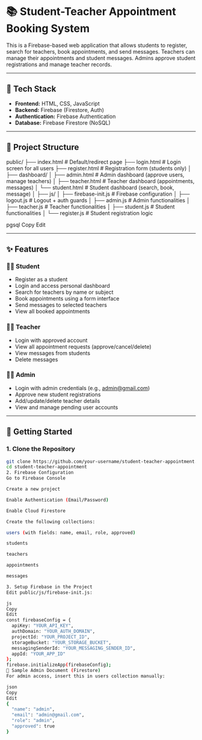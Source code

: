 # 📚 Student-Teacher Appointment Booking System

This is a Firebase-based web application that allows students to register, search for teachers, book appointments, and send messages. Teachers can manage their appointments and student messages. Admins approve student registrations and manage teacher records.

---

## 🔧 Tech Stack

- **Frontend:** HTML, CSS, JavaScript
- **Backend:** Firebase (Firestore, Auth)
- **Authentication:** Firebase Authentication
- **Database:** Firebase Firestore (NoSQL)

---

## 📁 Project Structure

public/
├── index.html # Default/redirect page
├── login.html # Login screen for all users
├── register.html # Registration form (students only)
│
├── dashboard/
│ ├── admin.html # Admin dashboard (approve users, manage teachers)
│ ├── teacher.html # Teacher dashboard (appointments, messages)
│ └── student.html # Student dashboard (search, book, message)
│
├── js/
│ ├── firebase-init.js # Firebase configuration
│ ├── logout.js # Logout + auth guards
│ ├── admin.js # Admin functionalities
│ ├── teacher.js # Teacher functionalities
│ ├── student.js # Student functionalities
│ └── register.js # Student registration logic

pgsql
Copy
Edit

---

## ✨ Features

### 👨‍🎓 Student
- Register as a student
- Login and access personal dashboard
- Search for teachers by name or subject
- Book appointments using a form interface
- Send messages to selected teachers
- View all booked appointments

### 👩‍🏫 Teacher
- Login with approved account
- View all appointment requests (approve/cancel/delete)
- View messages from students
- Delete messages

### 👨‍💼 Admin
- Login with admin credentials (e.g., admin@gmail.com)
- Approve new student registrations
- Add/update/delete teacher details
- View and manage pending user accounts

---

## 🚀 Getting Started

### 1. Clone the Repository
```bash
git clone https://github.com/your-username/student-teacher-appointment.git
cd student-teacher-appointment
2. Firebase Configuration
Go to Firebase Console

Create a new project

Enable Authentication (Email/Password)

Enable Cloud Firestore

Create the following collections:

users (with fields: name, email, role, approved)

students

teachers

appointments

messages

3. Setup Firebase in the Project
Edit public/js/firebase-init.js:

js
Copy
Edit
const firebaseConfig = {
  apiKey: "YOUR_API_KEY",
  authDomain: "YOUR_AUTH_DOMAIN",
  projectId: "YOUR_PROJECT_ID",
  storageBucket: "YOUR_STORAGE_BUCKET",
  messagingSenderId: "YOUR_MESSAGING_SENDER_ID",
  appId: "YOUR_APP_ID"
};
firebase.initializeApp(firebaseConfig);
🧪 Sample Admin Document (Firestore)
For admin access, insert this in users collection manually:

json
Copy
Edit
{
  "name": "admin",
  "email": "admin@gmail.com",
  "role": "admin",
  "approved": true
}